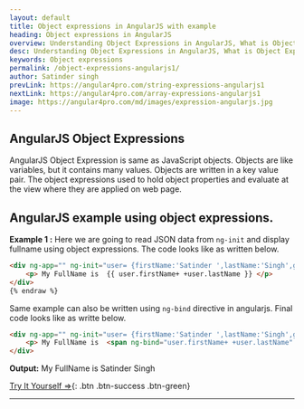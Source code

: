 ```yaml
---
layout: default
title: Object expressions in AngularJS with example
heading: Object expressions in AngularJS
overview: Understanding Object Expressions in AngularJS, What is Object Expressions, Use of AngularJS Object expression with an example, AngularJS binds data to HTML using Expressions..
desc: Understanding Object Expressions in AngularJS, What is Object Expressions, Use of AngularJS Object expression with an example, AngularJS binds data to HTML using Expressions.. 
keywords: Object expressions
permalink: /object-expressions-angularjs1/
author: Satinder singh
prevLink: https://angular4pro.com/string-expressions-angularjs1
nextLink: https://angular4pro.com/array-expressions-angularjs1
image: https://angular4pro.com/md/images/expression-angularjs.jpg
---
```

## <i class="fa fa-angle-double-right color"></i> AngularJS Object Expressions

AngularJS Object Expression is same as JavaScript objects. Objects are like variables, but it contains many values. Objects are written in a key value pair. The object expressions used to hold object properties and evaluate at the view where they are applied on web page.

## <i class="fa fa-angle-double-right color"></i> AngularJS example using object expressions.
**Example 1 :**
Here we are going to read JSON data from `ng-init` and display fullname using object expressions. The code looks like as written below.

```html {% raw %}
<div ng-app="" ng-init="user= {firstName:'Satinder ',lastName:'Singh',gender:'Male'}" >
    <p> My FullName is  {{ user.firstName+ +user.lastName }} </p>
</div>
{% endraw %}
```

Same example can also be written using `ng-bind` directive in angularjs. Final code looks like as writte below.

```html {% raw %}
<div ng-app="" ng-init="user= {firstName:'Satinder ',lastName:'Singh',gender:'Male'}" >
    <p> My FullName is  <span ng-bind="user.firstName+ +user.lastName" > </span> </p>
</div>
```
**Output:** My FullName is Satinder Singh

[Try It Yourself ⇒](https://angular4pro.com/demos/editor.html?f=demo&i=110){: .btn .btn-success .btn-green}

---
